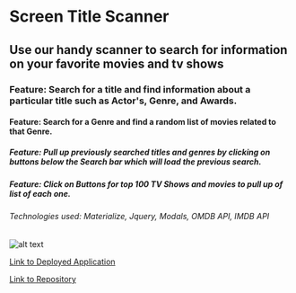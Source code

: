 # Screen Title Scanner

## Use our handy scanner to search for information on your favorite movies and tv shows

### Feature: Search for a title and find information about a particular title such as Actor's, Genre, and Awards.

#### Feature: Search for a Genre and find a random list of movies related to that Genre.

##### Feature: Pull up previously searched titles and genres by clicking on buttons below the Search bar which will load the previous search.

##### Feature: Click on Buttons for top 100 TV Shows and movies to pull up of list of each one.

###### Technologies used: Materialize, Jquery, Modals, OMDB API, IMDB API


![alt text][screenshot-1]

[screenshot-1]:./assets/images/screenshot-of-deployed-final-project-1-application.PNG

[Link to Deployed Application](https://yks2728.github.io/Screen-Title-Scanner/)

[Link to Repository](https://github.com/yks2728/Screen-Title-Scanner)
